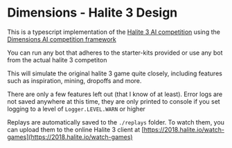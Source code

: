 # Dimensions - Halite 3 Design

This is a typescript implementation of the [Halite 3 AI competition](https://halite.io) using the [Dimensions AI competition framework](https://github.com/stonet2000/dimensions)

You can run any bot that adheres to the starter-kits provided or use any bot from the actual halite 3 competiton

This will simulate the original halite 3 game quite closely, including features such as inspiration, mining, dropoffs and more.

There are only a few features left out (that I know of at least). Error logs are not saved anywhere at this time, they are only printed to console if you set logging to a level of `Logger.LEVEL.WARN` or higher

Replays are automatically saved to the `./replays` folder. To watch them, you can upload them to the online Halite 3 client at [https://2018.halite.io/watch-games](https://2018.halite.io/watch-games)

